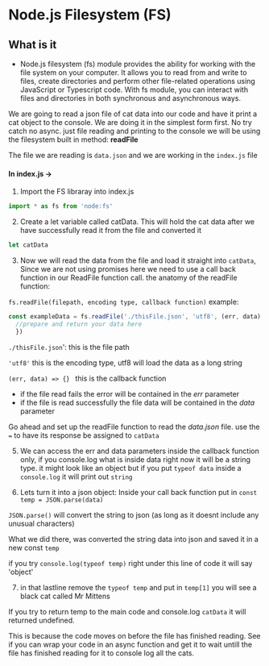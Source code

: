 # Node.js Filesystem (FS)

## What is it 
 - Node.js filesystem (fs) module provides the ability for working with the file system on your computer. It allows you to read from and write to files, create directories and perform other file-related operations using JavaScript or Typescript code. With fs module, you can interact with files and directories in both synchronous and asynchronous ways.

We are going to read a json file of cat data into our code and have it print a cat object to the console.
We are doing it in the simplest form first. No try catch no async. just file reading and printing to the console
we will be using the filesystem built in method: **readFile**



The file we are reading is ```data.json``` and we are working in the ```index.js``` file 

#### In index.js ->

 1.  Import the FS libraray into index.js 
 ```js
import * as fs from 'node:fs'
 ```

 2. Create a let variable called catData. This will hold the cat data after we have successfully read it from the file and converted it 

 ```js
 let catData
 ``` 

 3. Now we will read the data from the file and load it straight into ```catData```,  
 Since we are not using promises here we need to use a call back function in our ReadFile function call.
the anatomy of the readFile function:

```fs.readFile(filepath, encoding type, callback function)```
example:
```js
const exampleData = fs.readFile('./thisFile.json', 'utf8', (err, data) => {
  //prepare and return your data here 
  })
```


```./thisFile.json```':  this is the file path 

 ```'utf8'``` this is the encoding type, utf8 will load the data as a long string 

 ```(err, data) => {} ```  this is the callback function
- if the file read fails the error will be contained in the *err* parameter 
- if the file is read successfully the file data will be contained in the *data* parameter

Go ahead and set up the readFile function to read the *data.json* file. use the ```=``` to have its response be assigned to ```catData```

5. We can access the err and data parameters inside the callback function only, if you console.log what is inside data right now it will be a string type. it might look like an object but if you put ```typeof data``` inside a ```console.log``` it will print out ```string```

6. Lets turn it into a json object: Inside your call back function put in ```const temp = JSON.parse(data)```

```JSON.parse()``` will convert the string to json (as long as it doesnt include any unusual characters)

What we did there,  was converted the string data into json and saved it in a new const ```temp```

if you try ```console.log(typeof temp)``` right under this line of code  it will say 'object'

7. in that lastline remove the ```typeof temp``` and put in ```temp[1]```
you will see a black cat called  Mr Mittens


If you try to return temp to the main code and console.log ```catData``` it will returned undefined. 

This is because the code moves on before the file has  finished reading. See if you can wrap your code in an async function and get it to wait untill the file has finished reading for it to console log all the cats.